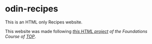 # odin-recipes
This is an HTML only Recipes website.

This website was made following *[this HTML project](https://www.theodinproject.com/lessons/foundations-recipes) of the Foundations Course of [TOP](https://www.theodinproject.com)*.